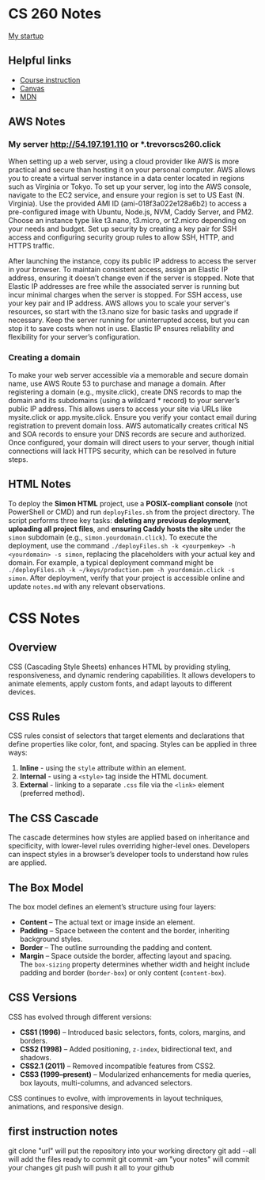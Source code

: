 # CS 260 Notes

[My startup](https://simon.cs260.click)

## Helpful links

- [Course instruction](https://github.com/webprogramming260)
- [Canvas](https://byu.instructure.com)
- [MDN](https://developer.mozilla.org)

## AWS Notes

### My server http://54.197.191.110 or *.trevorscs260.click
When setting up a web server, using a cloud provider like AWS is more practical and secure than hosting it on your personal computer. AWS allows you to create a virtual server instance in a data center located in regions such as Virginia or Tokyo. To set up your server, log into the AWS console, navigate to the EC2 service, and ensure your region is set to US East (N. Virginia). Use the provided AMI ID (ami-018f3a022e128a6b2) to access a pre-configured image with Ubuntu, Node.js, NVM, Caddy Server, and PM2. Choose an instance type like t3.nano, t3.micro, or t2.micro depending on your needs and budget. Set up security by creating a key pair for SSH access and configuring security group rules to allow SSH, HTTP, and HTTPS traffic.

After launching the instance, copy its public IP address to access the server in your browser. To maintain consistent access, assign an Elastic IP address, ensuring it doesn’t change even if the server is stopped. Note that Elastic IP addresses are free while the associated server is running but incur minimal charges when the server is stopped. For SSH access, use your key pair and IP address. AWS allows you to scale your server's resources, so start with the t3.nano size for basic tasks and upgrade if necessary. Keep the server running for uninterrupted access, but you can stop it to save costs when not in use. Elastic IP ensures reliability and flexibility for your server’s configuration.

### Creating a domain
To make your web server accessible via a memorable and secure domain name, use AWS Route 53 to purchase and manage a domain. After registering a domain (e.g., mysite.click), create DNS records to map the domain and its subdomains (using a wildcard * record) to your server’s public IP address. This allows users to access your site via URLs like mysite.click or app.mysite.click. Ensure you verify your contact email during registration to prevent domain loss. AWS automatically creates critical NS and SOA records to ensure your DNS records are secure and authorized. Once configured, your domain will direct users to your server, though initial connections will lack HTTPS security, which can be resolved in future steps.

## HTML Notes

To deploy the **Simon HTML** project, use a **POSIX-compliant console** (not PowerShell or CMD) and run `deployFiles.sh` from the project directory. The script performs three key tasks: **deleting any previous deployment**, **uploading all project files**, and **ensuring Caddy hosts the site** under the `simon` subdomain (e.g., `simon.yourdomain.click`). To execute the deployment, use the command `./deployFiles.sh -k <yourpemkey> -h <yourdomain> -s simon`, replacing the placeholders with your actual key and domain. For example, a typical deployment command might be `./deployFiles.sh -k ~/keys/production.pem -h yourdomain.click -s simon`. After deployment, verify that your project is accessible online and update `notes.md` with any relevant observations.

# CSS Notes

## Overview
CSS (Cascading Style Sheets) enhances HTML by providing styling, responsiveness, and dynamic rendering capabilities. It allows developers to animate elements, apply custom fonts, and adapt layouts to different devices.

## CSS Rules  
CSS rules consist of selectors that target elements and declarations that define properties like color, font, and spacing. Styles can be applied in three ways:  
1. **Inline** - using the `style` attribute within an element.  
2. **Internal** - using a `<style>` tag inside the HTML document.  
3. **External** - linking to a separate `.css` file via the `<link>` element (preferred method).  

## The CSS Cascade  
The cascade determines how styles are applied based on inheritance and specificity, with lower-level rules overriding higher-level ones. Developers can inspect styles in a browser’s developer tools to understand how rules are applied.

## The Box Model  
The box model defines an element’s structure using four layers:  
- **Content** – The actual text or image inside an element.  
- **Padding** – Space between the content and the border, inheriting background styles.  
- **Border** – The outline surrounding the padding and content.  
- **Margin** – Space outside the border, affecting layout and spacing.  
The `box-sizing` property determines whether width and height include padding and border (`border-box`) or only content (`content-box`).

## CSS Versions  
CSS has evolved through different versions:  
- **CSS1 (1996)** – Introduced basic selectors, fonts, colors, margins, and borders.  
- **CSS2 (1998)** – Added positioning, `z-index`, bidirectional text, and shadows.  
- **CSS2.1 (2011)** – Removed incompatible features from CSS2.  
- **CSS3 (1999–present)** – Modularized enhancements for media queries, box layouts, multi-columns, and advanced selectors.  

CSS continues to evolve, with improvements in layout techniques, animations, and responsive design.


## first instruction notes

git clone "url" will put the repository into your working directory
git add --all will add the files ready to commit
git commit -am "your notes" will commit your changes
git push will push it all to your github

